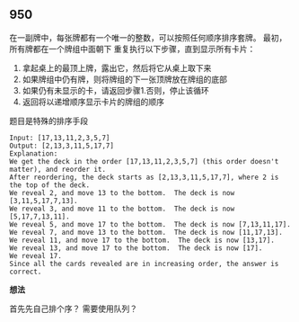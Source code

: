 ## 950

在一副牌中，每张牌都有一个唯一的整数，可以按照任何顺序排序套牌。
最初，所有牌都在一个牌组中面朝下
重复执行以下步骤，直到显示所有卡片：
1. 拿起桌上的最顶上牌，露出它，然后将它从桌上取下来
2. 如果牌组中仍有牌，则将牌组的下一张顶牌放在牌组的底部
3. 如果仍有未显示的卡，请返回步骤1.否则，停止该循环
4. 返回将以递增顺序显示卡片的牌组的顺序

题目是特殊的排序手段

```
Input: [17,13,11,2,3,5,7]
Output: [2,13,3,11,5,17,7]
Explanation: 
We get the deck in the order [17,13,11,2,3,5,7] (this order doesn't matter), and reorder it.
After reordering, the deck starts as [2,13,3,11,5,17,7], where 2 is the top of the deck.
We reveal 2, and move 13 to the bottom.  The deck is now [3,11,5,17,7,13].
We reveal 3, and move 11 to the bottom.  The deck is now [5,17,7,13,11].
We reveal 5, and move 17 to the bottom.  The deck is now [7,13,11,17].
We reveal 7, and move 13 to the bottom.  The deck is now [11,17,13].
We reveal 11, and move 17 to the bottom.  The deck is now [13,17].
We reveal 13, and move 17 to the bottom.  The deck is now [17].
We reveal 17.
Since all the cards revealed are in increasing order, the answer is correct.
```

**想法**

首先先自己排个序？
需要使用队列？
